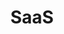 ---
# This topic lives at
# https://digital.gov/topics/saas

slug: "saas"

# Topic Title
title: "SaaS"

# description — keep it short and clear
summary: ""


# Weight
weight: 1

# For more information on managing topics,
# see https://github.com/GSA/digitalgov.gov/wiki
---